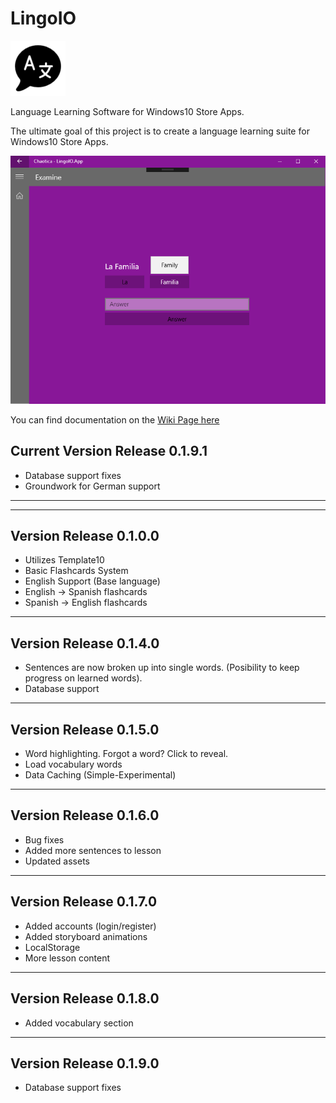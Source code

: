 # LingoIO

![Screenshot](https://raw.githubusercontent.com/ChaoticaDev/LingoIO/master/Chaotica%20-%20LingoIO/Assets/Square44x44Logo.scale-200.png)

Language Learning Software for Windows10 Store Apps.

The ultimate goal of this project is to create a language learning suite for Windows10 Store Apps.

![Screenshot](https://github.com/ChaoticaDev/LingoIO/blob/master/ss/ex4.png)

You can find documentation on the [Wiki Page here](https://github.com/ChaoticaDev/LingoIO/wiki)


## Current Version Release 0.1.9.1
- Database support fixes
- Groundwork for German support

-----

-----

## Version Release 0.1.0.0
- Utilizes Template10
- Basic Flashcards System
- English Support (Base language)
- English -> Spanish flashcards
- Spanish -> English flashcards

----
## Version Release 0.1.4.0
- Sentences are now broken up into single words. (Posibility to keep progress on learned words).
- Database support

----
## Version Release 0.1.5.0
- Word highlighting. Forgot a word? Click to reveal.
- Load vocabulary words
- Data Caching (Simple-Experimental)

----
## Version Release 0.1.6.0
- Bug fixes
- Added more sentences to lesson
- Updated assets

----
## Version Release 0.1.7.0
- Added accounts (login/register)
- Added storyboard animations
- LocalStorage
- More lesson content

----
## Version Release 0.1.8.0
- Added vocabulary section

----
## Version Release 0.1.9.0
- Database support fixes